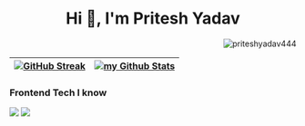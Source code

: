 <h1 align="center">Hi 👋, I'm Pritesh Yadav</h1>
<p align="right"> <img src="https://komarev.com/ghpvc/?username=priteshyadav444&label=Profile%20views&color=0e75b6&style=flat" alt="priteshyadav444" /> </p>


| [![GitHub Streak](https://streak-stats.demolab.com?user=priteshyadav444&theme=tokyonight&hide_border=true&date_format=M%20j%5B%2C%20Y%5D&mode=weekly)](https://priteshyadav.in) | <a href="https://github.com/priteshyadav444/github-readme-stats"><img align="center" src="https://github-readme-stats.vercel.app/api?username=priteshyadav444&include_all_commits=true&count_private=true&show_icons=true&line_height=20&title_color=2B5BBD&icon_color=1124BB&text_color=A1A1A1&bg_color=0,000000,130F40" alt="my Github Stats"/></a> |
| ------------- | ------------- |

### Frontend Tech I know
![](https://img.shields.io/badge/Code-Angular-informational?style=flat&logo=angular&logoColor=white&color=4AB197)
![](https://img.shields.io/badge/Code-React-informational?style=flat&logo=react&logoColor=white&color=4AB197)

